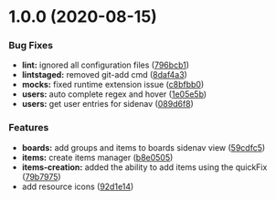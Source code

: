 # 1.0.0 (2020-08-15)


### Bug Fixes

* **lint:** ignored all configuration files ([796bcb1](https://github.com/ronnetzer/monday-vs-code/commit/796bcb1935da09627731ca145aa401d250788a06))
* **lintstaged:** removed git-add cmd ([8daf4a3](https://github.com/ronnetzer/monday-vs-code/commit/8daf4a39a23b081d39a65ff94e9a2cf0d9fbce0f))
* **mocks:** fixed runtime extension issue ([c8bfbb0](https://github.com/ronnetzer/monday-vs-code/commit/c8bfbb05d0b48d53a0d070b840b12a28363c0e06))
* **users:** auto complete regex and hover ([1e05e5b](https://github.com/ronnetzer/monday-vs-code/commit/1e05e5ba127b05ee803cb692a3447620b3682313))
* **users:** get user entries for sidenav ([089d6f8](https://github.com/ronnetzer/monday-vs-code/commit/089d6f88770a5b2a8c414d420e3d42e77a9e71b7))


### Features

* **boards:** add groups and items to boards sidenav view ([59cdfc5](https://github.com/ronnetzer/monday-vs-code/commit/59cdfc54a74022595fa10f5aff55ec059797c984))
* **items:** create items manager ([b8e0505](https://github.com/ronnetzer/monday-vs-code/commit/b8e05052b43aa409f8b032fed1e65dc8eb508b1e))
* **items-creation:** added the ability to add items using the quickFix ([79b7975](https://github.com/ronnetzer/monday-vs-code/commit/79b79759ba4865da36b8a3a235c143f1d64867c4))
* add resource icons ([92d1e14](https://github.com/ronnetzer/monday-vs-code/commit/92d1e1419b4d5a59950be2e581294623a745a2fe))
